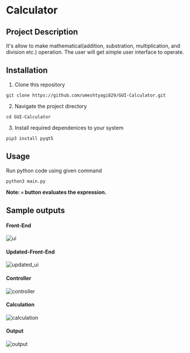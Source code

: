# Calculator

## Project Description
It's allow to make mathematical(addition, substration, multiplication, and division etc.) operation. The user will get simple user interface to operate.

## Installation 
1. Clone this repository 
```
git clone https://github.com/umeshtyagi829/GUI-Calculator.git
```
2. Navigate the project directory 
```
cd GUI-Calculator
```
3. Install required dependenices to your system
```
pip3 install pyqt5
```
 ## Usage
Run python code using given command 
```
python3 main.py
```

**Note: `=` button evaluates the expression.**

## Sample outputs
#### Front-End
<img src="calculator_ui.png" alt="ui"/>

#### Updated-Front-End
<img src="updated_calculator_ui.png" alt="updated_ui"/>

#### Controller
<img src="controller.png" alt="controller"/>

#### Calculation
<img src="calculation.png" alt="calculation"/>

#### Output
<img src="output.png" alt="output"/>


